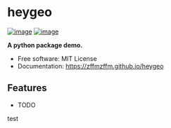 # heygeo


[![image](https://img.shields.io/pypi/v/heygeo.svg)](https://pypi.python.org/pypi/heygeo)
[![image](https://img.shields.io/conda/vn/conda-forge/heygeo.svg)](https://anaconda.org/conda-forge/heygeo)


**A python package demo.**


-   Free software: MIT License
-   Documentation: https://zffmzffm.github.io/heygeo
    

## Features

-   TODO

test